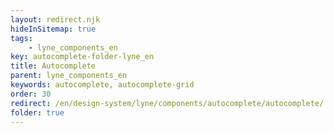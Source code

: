 ```yaml
---
layout: redirect.njk
hideInSitemap: true
tags: 
    - lyne_components_en
key: autocomplete-folder-lyne_en
title: Autocomplete
parent: lyne_components_en
keywords: autocomplete, autocomplete-grid
order: 30
redirect: /en/design-system/lyne/components/autocomplete/autocomplete/
folder: true
---
```

